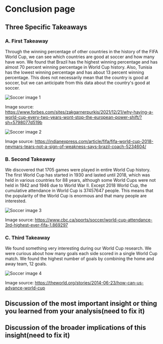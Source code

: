 # Conclusion page

## Three Specific Takeaways

### A. First Takeaway

Through the winning percentage of other countries in the history of the FIFA World Cup, we can see which countries are good at soccer and how many have won. We found that Brazil has the highest winning percentage and has almost 70 percent winning percentage in World Cup history. Also, Tunisia has the lowest winning percentage and has about 13 percent winning percentage. This does not necessarily mean that the country is good at soccer, but we can anticipate from this data about the country's good at soccer.

![Soccer image 1](https://imageio.forbes.com/specials-images/imageserve/61c1aa77350ef090aa981514/France-v-Croatia---2018-FIFA-World-Cup-Russia-Final/960x0.jpg?format=jpg&width=960)

Image source: https://www.forbes.com/sites/zakgarnerpurkis/2021/12/21/why-having-a-world-cup-every-two-years-wont-stop-the-european-power-shift/?sh=5798077d519b

![Soccer image 2](https://images.indianexpress.com/2018/06/neymar-75912.jpg)

Image source: https://indianexpress.com/article/fifa/fifa-world-cup-2018-neymars-tears-not-a-sign-of-weakness-says-brazil-coach-5234604/
### B. Second Takeaway

We discovered that 1705 games were played in entire World Cup history. The first World Cup has started in 1930 and lasted until 2018, which was held in various countries for 88 years, although some World Cups were not held in 1942 and 1946 due to World War II. Except 2018 World Cup, the cumulative attendance in World Cup is 37457647 people. This means that the popularity of the World Cup is enormous and that many people are interested.

![Soccer image 3](https://i.cbc.ca/1.2057932.1381895189!/httpImage/image.jpg_gen/derivatives/original_1180/soccer-city-crowd-584.jpg)

Image source: https://www.cbc.ca/sports/soccer/world-cup-attendance-3rd-highest-ever-fifa-1.869297

### C. Third Takeaway

We found something very interesting during our World Cup research. We were curious about how many goals each side scored in a single World Cup match. We found the highest number of goals by combining the home and away team, 12 goals.

![Soccer image 4](https://theworld.org/_next/image?url=https%3A%2F%2Fmedia.pri.org%2Fs3fs-public%2Fstory%2Fimages%2Fgoal2.jpg&w=600&q=75)

Image source: https://theworld.org/stories/2014-06-23/how-can-us-advance-world-cup

## Discussion of the most important insight or thing you learned from your analysis(need to fix it)


## Discussion of the broader implications of this insight(need to fix it)
